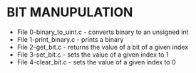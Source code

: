 # BIT MANUPULATION
* File 0-binary_to_uint.c - converts binary to an unsigned int
* File 1-print_binary.c - prints a binary
* File 2-get_bit.c - returns the value of a bit of a given index
* File 3-set_bit.c - sets the value of a given index to 1
* File 4-clear_bit.c - sets the value of a given index to 0
